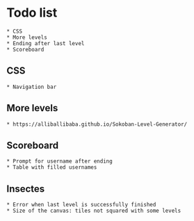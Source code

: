 # Todo list

    * CSS
    * More levels
    * Ending after last level
    * Scoreboard
    
## CSS

    * Navigation bar
    
## More levels

    * https://alliballibaba.github.io/Sokoban-Level-Generator/

## Scoreboard

    * Prompt for username after ending
    * Table with filled usernames

## Insectes
    * Error when last level is successfully finished
    * Size of the canvas: tiles not squared with some levels